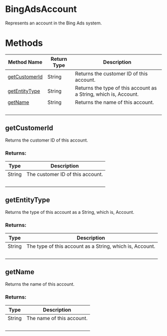 # BingAdsAccount
Represents an account in the Bing Ads system.       

# Methods
|Method Name|Return Type|Description|
|-|-|-
[getCustomerId](#getcustomerid)|String|Returns the customer ID of this account.<br />
[getEntityType](#getentitytype)|String|Returns the type of this account as a String, which is, Account.
[getName](#getname)|String|Returns the name of this account.<br />
&nbsp;|&nbsp;|&nbsp;

## <a name="getcustomerid"></a>getCustomerId
Returns the customer ID of this account.

### Returns:
|Type|Description|
|-|-
String|The customer ID of this account.
&nbsp;|&nbsp;
## <a name="getentitytype"></a>getEntityType
Returns the type of this account as a String, which is, Account.
### Returns:
|Type|Description|
|-|-
String|The type of this account as a String, which is, Account.
&nbsp;|&nbsp;
## <a name="getname"></a>getName
Returns the name of this account.

### Returns:
|Type|Description|
|-|-
String|The name of this account.
&nbsp;|&nbsp;
